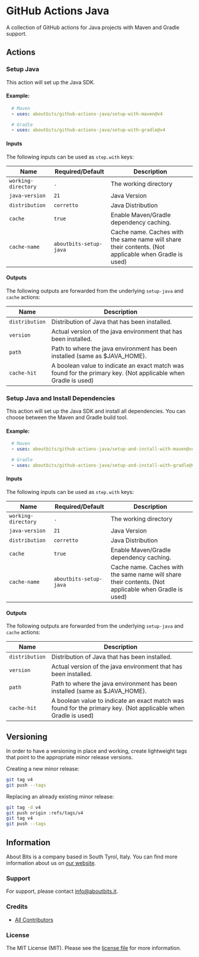# GitHub Actions Java

A collection of GitHub actions for Java projects with Maven and Gradle support.

## Actions

### Setup Java

This action will set up the Java SDK.

#### Example:

```yaml
  # Maven
  - uses: aboutbits/github-actions-java/setup-with-maven@v4

  # Gradle
  - uses: aboutbits/github-actions-java/setup-with-gradle@v4
```

#### Inputs

The following inputs can be used as `step.with` keys:

| Name                | Required/Default       | Description                                                                                           |
|---------------------|------------------------|-------------------------------------------------------------------------------------------------------|
| `working-directory` | `.`                    | The working directory                                                                                 |
| `java-version`      | `21`                   | Java Version                                                                                          |
| `distribution`      | `corretto`             | Java Distribution                                                                                     |
| `cache`             | `true`                 | Enable Maven/Gradle dependency caching.                                                               |
| `cache-name`        | `aboutbits-setup-java` | Cache name. Caches with the same name will share their contents. (Not applicable when Gradle is used) |

#### Outputs

The following outputs are forwarded from the underlying `setup-java` and `cache` actions:

| Name           | Description                                                                                                    |
|----------------|----------------------------------------------------------------------------------------------------------------|
| `distribution` | Distribution of Java that has been installed.                                                                  |
| `version`      | Actual version of the java environment that has been installed.                                                |
| `path`         | Path to where the java environment has been installed (same as $JAVA_HOME).                                    |
| `cache-hit`    | A boolean value to indicate an exact match was found for the primary key. (Not applicable when Gradle is used) |

### Setup Java and Install Dependencies

This action will set up the Java SDK and install all dependencies.
You can choose between the Maven and Gradle build tool.

#### Example:

```yaml
  # Maven
  - uses: aboutbits/github-actions-java/setup-and-install-with-maven@v4

  # Gradle
  - uses: aboutbits/github-actions-java/setup-and-install-with-gradle@v4
```

#### Inputs

The following inputs can be used as `step.with` keys:

| Name                | Required/Default       | Description                                                                                           |
|---------------------|------------------------|-------------------------------------------------------------------------------------------------------|
| `working-directory` | `.`                    | The working directory                                                                                 |
| `java-version`      | `21`                   | Java Version                                                                                          |
| `distribution`      | `corretto`             | Java Distribution                                                                                     |
| `cache`             | `true`                 | Enable Maven/Gradle dependency caching.                                                               |
| `cache-name`        | `aboutbits-setup-java` | Cache name. Caches with the same name will share their contents. (Not applicable when Gradle is used) |

#### Outputs

The following outputs are forwarded from the underlying `setup-java` and `cache` actions:

| Name           | Description                                                                                                    |
|----------------|----------------------------------------------------------------------------------------------------------------|
| `distribution` | Distribution of Java that has been installed.                                                                  |
| `version`      | Actual version of the java environment that has been installed.                                                |
| `path`         | Path to where the java environment has been installed (same as $JAVA_HOME).                                    |
| `cache-hit`    | A boolean value to indicate an exact match was found for the primary key. (Not applicable when Gradle is used) |

## Versioning

In order to have a versioning in place and working, create lightweight tags that point to the appropriate minor release
versions.

Creating a new minor release:

```bash
git tag v4
git push --tags
```

Replacing an already existing minor release:

```bash
git tag -d v4
git push origin :refs/tags/v4
git tag v4
git push --tags
```

## Information

About Bits is a company based in South Tyrol, Italy. You can find more information about us
on [our website](https://aboutbits.it).

### Support

For support, please contact [info@aboutbits.it](mailto:info@aboutbits.it).

### Credits

- [All Contributors](../../contributors)

### License

The MIT License (MIT). Please see the [license file](license.md) for more information.
